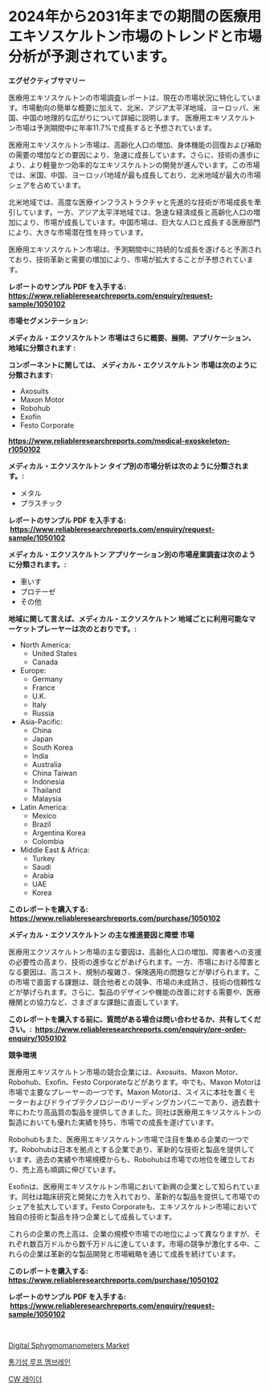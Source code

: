 <p><h1>2024年から2031年までの期間の医療用エキソスケルトン市場のトレンドと市場分析が予測されています。</h1></p><p><strong>エグゼクティブサマリー</strong></p>
<p><p>医療用エキソスケルトンの市場調査レポートは、現在の市場状況に特化しています。市場動向の簡単な概要に加えて、北米、アジア太平洋地域、ヨーロッパ、米国、中国の地理的な広がりについて詳細に説明します。 医療用エキソスケルトン市場は予測期間中に年率11.7%で成長すると予想されています。</p><p>医療用エキソスケルトン市場は、高齢化人口の増加、身体機能の回復および補助の需要の増加などの要因により、急速に成長しています。さらに、技術の進歩により、より軽量かつ効率的なエキソスケルトンの開発が進んでいます。この市場では、米国、中国、ヨーロッパ地域が最も成長しており、北米地域が最大の市場シェアを占めています。</p><p>北米地域では、高度な医療インフラストラクチャと先進的な技術が市場成長を牽引しています。一方、アジア太平洋地域では、急速な経済成長と高齢化人口の増加により、市場が成長しています。中国市場は、巨大な人口と成長する医療部門により、大きな市場潜在性を持っています。</p><p>医療用エキソスケルトン市場は、予測期間中に持続的な成長を遂げると予測されており、技術革新と需要の増加により、市場が拡大することが予想されています。</p></p>
<p><strong>レポートのサンプル PDF を入手する: <a href="https://www.reliableresearchreports.com/enquiry/request-sample/1050102">https://www.reliableresearchreports.com/enquiry/request-sample/1050102</a></strong></p>
<p><strong>市場セグメンテーション:</strong></p>
<p><strong> メディカル・エクソスケルトン 市場はさらに概要、展開、アプリケーション、地域に分類されます :</strong></p>
<p><strong>コンポーネントに関しては、 メディカル・エクソスケルトン 市場は次のように分類されます: &nbsp;</strong></p>
<p><ul><li>Axosuits</li><li>Maxon Motor</li><li>Robohub</li><li>Exofin</li><li>Festo Corporate</li></ul></p>
<p><strong><a href="https://www.reliableresearchreports.com/medical-exoskeleton-r1050102">https://www.reliableresearchreports.com/medical-exoskeleton-r1050102</a></strong></p>
<p><strong> メディカル・エクソスケルトン タイプ別の市場分析は次のように分類されます。:</strong></p>
<p><ul><li>メタル</li><li>プラスチック</li></ul></p>
<p><strong>レポートのサンプル PDF を入手する: &nbsp;<a href="https://www.reliableresearchreports.com/enquiry/request-sample/1050102">https://www.reliableresearchreports.com/enquiry/request-sample/1050102</a></strong></p>
<p><strong> メディカル・エクソスケルトン アプリケーション別の市場産業調査は次のように分類されます。:</strong></p>
<p><ul><li>車いす</li><li>プロテーゼ</li><li>その他</li></ul></p>
<p><strong>地域に関して言えば、メディカル・エクソスケルトン 地域ごとに利用可能なマーケットプレーヤーは次のとおりです。:</strong></p>
<p><ul>
    <li>
        North America:
        <ul>
            <li>United States</li>
            <li>Canada</li>
        </ul>
    </li>
    <li>
        Europe:
        <ul>
            <li>Germany</li>
            <li>France</li>
            <li>U.K.</li>
            <li>Italy</li>
            <li>Russia</li>
        </ul>
    </li>
    <li>
        Asia-Pacific:
        <ul>
            <li>China</li>
            <li>Japan</li>
            <li>South Korea</li>
            <li>India</li>
            <li>Australia</li>
            <li>China Taiwan</li>
            <li>Indonesia</li>
            <li>Thailand</li>
            <li>Malaysia</li>
        </ul>
    </li>
    <li>
        Latin America:
        <ul>
            <li>Mexico</li>
            <li>Brazil</li>
            <li>Argentina Korea</li>
            <li>Colombia</li>
        </ul>
    </li>
    <li>
        Middle East & Africa:
        <ul>
            <li>Turkey</li>
            <li>Saudi</li>
            <li>Arabia</li>
            <li>UAE</li>
            <li>Korea</li>
        </ul>
    </li>
    </ul></p>
<p><strong>このレポートを購入する: &nbsp;<a href="https://www.reliableresearchreports.com/purchase/1050102">https://www.reliableresearchreports.com/purchase/1050102</a></strong></p>
<p><strong>メディカル・エクソスケルトン の主な推進要因と障壁 市場</strong></p>
<p><p>医療用エクソスケルトン市場の主な要因は、高齢化人口の増加、障害者への支援の必要性の高まり、技術の進歩などがあげられます。一方、市場における障害となる要因は、高コスト、規制の複雑さ、保険適用の問題などが挙げられます。この市場で直面する課題は、競合他者との競争、市場の未成熟さ、技術の信頼性などが挙げられます。さらに、製品のデザインや機能の改善に対する需要や、医療機関との協力など、さまざまな課題に直面しています。</p></p>
<p><strong>このレポートを購入する前に、質問がある場合は問い合わせるか、共有してください。:&nbsp; <a href="https://www.reliableresearchreports.com/enquiry/pre-order-enquiry/1050102">https://www.reliableresearchreports.com/enquiry/pre-order-enquiry/1050102</a></strong></p>
<p><strong>競争環境</strong></p>
<p><p>医療用エキソスケルトン市場の競合企業には、Axosuits、Maxon Motor、Robohub、Exofin、Festo Corporateなどがあります。中でも、Maxon Motorは市場で主要なプレーヤーの一つです。Maxon Motorは、スイスに本社を置くモーターおよびドライブテクノロジーのリーディングカンパニーであり、過去数十年にわたり高品質の製品を提供してきました。同社は医療用エキソスケルトンの製造においても優れた実績を持ち、市場での成長を遂げています。</p><p>Robohubもまた、医療用エキソスケルトン市場で注目を集める企業の一つです。Robohubは日本を拠点とする企業であり、革新的な技術と製品を提供しています。過去の実績や市場規模からも、Robohubは市場での地位を確立しており、売上高も順調に伸びています。</p><p>Exofinは、医療用エキソスケルトン市場において新興の企業として知られています。同社は臨床研究と開発に力を入れており、革新的な製品を提供して市場でのシェアを拡大しています。Festo Corporateも、エキソスケルトン市場において独自の技術と製品を持つ企業として成長しています。</p><p>これらの企業の売上高は、企業の規模や市場での地位によって異なりますが、それぞれ数百万ドルから数千万ドルに達しています。市場の競争が激化する中、これらの企業は革新的な製品開発と市場戦略を通じて成長を続けています。</p></p>
<p><strong>このレポートを購入する: &nbsp; <a href="https://www.reliableresearchreports.com/purchase/1050102">https://www.reliableresearchreports.com/purchase/1050102</a></strong></p>
<p><strong>レポートのサンプル PDF を入手する: &nbsp;<a href="https://www.reliableresearchreports.com/enquiry/request-sample/1050102">https://www.reliableresearchreports.com/enquiry/request-sample/1050102</a></strong><strong></strong></p>
<p>&nbsp;</p>
<p><p><a href="https://invited-way-688.notion.site/Digital-Sphygmomanometers-Market-Report-Reveals-the-Latest-Trends-And-Growth-Opportunities-of-this-M-923108d34449481897ba7a40b447ccba">Digital Sphygmomanometers Market</a></p><p><a href="https://medium.com/@johnsonlowe2023_38650/%ED%99%A9%EC%9E%90-%EA%B0%80%EB%A6%BC%EB%A7%89-%EC%8B%9C%EC%9E%A5-%EB%8F%99%ED%96%A5-%EB%B0%8F-%EC%8B%9C%EC%9E%A5-%EB%B6%84%EC%84%9D%EC%9D%80-2024-2031%EB%85%84-%EA%B8%B0%EA%B0%84%EC%9D%84-%EC%98%88%EC%83%81%ED%95%A9%EB%8B%88%EB%8B%A4-4acb2eaca152">통기성 루프 멤브레인</a></p><p><a href="https://medium.com/@mekhirenner_87471/cw-%EB%A0%88%EC%9D%B4%EB%8B%A4-%EC%8B%9C%EC%9E%A5-%EB%B6%84%EC%84%9D-%EA%B8%80%EB%A1%9C%EB%B2%8C-%EC%82%B0%EC%97%85-%EC%A0%84%EB%A7%9D-%EB%B0%8F-%EC%98%88%EC%B8%A1-2024%EB%85%84%EB%B6%80%ED%84%B0-2031%EB%85%84-36da2a3c7085">CW 레이더</a></p></p>